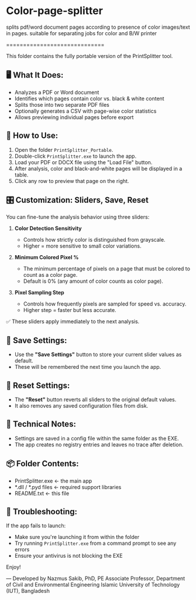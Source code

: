 # Color-page-splitter
splits pdf/word document pages according to presence of color images/text in pages. suitable for separating jobs for color and B/W printer

=============================

This folder contains the fully portable version of the PrintSplitter tool.

🖥️ What It Does:
-----------------
- Analyzes a PDF or Word document
- Identifies which pages contain color vs. black & white content
- Splits those into two separate PDF files
- Optionally generates a CSV with page-wise color statistics
- Allows previewing individual pages before export

🚀 How to Use:
--------------
1. Open the folder `PrintSplitter_Portable`.
2. Double-click `PrintSplitter.exe` to launch the app.
3. Load your PDF or DOCX file using the "Load File" button.
4. After analysis, color and black-and-white pages will be displayed in a table.
5. Click any row to preview that page on the right.

🎛️ Customization: Sliders, Save, Reset
--------------------------------------

You can fine-tune the analysis behavior using three sliders:

1. **Color Detection Sensitivity**
   - Controls how strictly color is distinguished from grayscale.
   - Higher = more sensitive to small color variations.

2. **Minimum Colored Pixel %**
   - The minimum percentage of pixels on a page that must be colored to count as a color page.
   - Default is 0% (any amount of color counts as color page).

3. **Pixel Sampling Step**
   - Controls how frequently pixels are sampled for speed vs. accuracy.
   - Higher step = faster but less accurate.

✅ These sliders apply immediately to the next analysis.

💾 Save Settings:
-----------------
- Use the **"Save Settings"** button to store your current slider values as default.
- These will be remembered the next time you launch the app.

🔄 Reset Settings:
------------------
- The **"Reset"** button reverts all sliders to the original default values.
- It also removes any saved configuration files from disk.

📂 Technical Notes:
-------------------
- Settings are saved in a config file within the same folder as the EXE.
- The app creates no registry entries and leaves no trace after deletion.

📦 Folder Contents:
-------------------
- PrintSplitter.exe       ← the main app
- *.dll / *.pyd files     ← required support libraries
- README.txt              ← this file

🧰 Troubleshooting:
-------------------
If the app fails to launch:
- Make sure you're launching it from within the folder
- Try running `PrintSplitter.exe` from a command prompt to see any errors
- Ensure your antivirus is not blocking the EXE

Enjoy!

— Developed by Nazmus Sakib, PhD, PE
  Associate Professor, Department of Civil and Environmental Engineering
  Islamic University of Technology (IUT), Bangladesh

